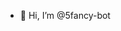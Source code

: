 - 👋 Hi, I’m @5fancy-bot

<!---
5fancy-bot/5fancy-bot is a ✨ special ✨ repository because its `README.md` (this file) appears on your GitHub profile.
You can click the Preview link to take a look at your changes.
--->
